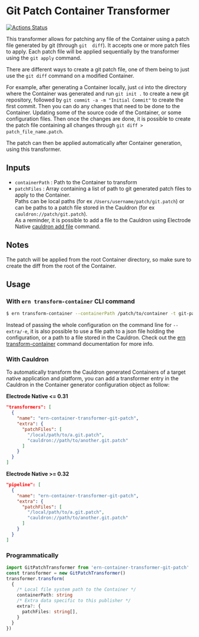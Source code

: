# Git Patch Container Transformer

[![Actions Status][1]][2]

This transformer allows for patching any file of the Container using a patch file generated by git (through `git  diff`). It accepts one or more patch files to apply. Each patch file will be applied sequentially by the transformer using the `git apply` command.

There are different ways to create a git patch file, one of them being to just use the `git diff` command on a modified Container. 

For example, after generating a Container locally, just `cd` into the directory where the Container was generated and run `git init .` to create a new git repository, followed by `git commit -a -m "Initial Commit"` to create the first commit. Then you can do any changes that need to be done to the Container. Updating some of the source code of the Container, or some configuration files. Then once the changes are done, it is possible to create the patch file containing all changes through `git diff > patch_file_name.patch`. 

The patch can then be applied automatically after Container generation, using this transformer.

## Inputs

- `containerPath` : Path to the Container to transform
- `patchFiles` : Array containing a list of path to git generated patch files to apply to the Container.  
Paths can be local paths (for ex `/Users/username/patch/git.patch`) or can be paths to a patch file stored in the Cauldron (for ex `cauldron://patch/git.patch`).  
As a reminder, it is possible to add a file to the Cauldron using Electrode Native [cauldron add file](https://native.electrode.io/cli-commands/cauldron-add/file) command.

## Notes

The patch will be applied from the root Container directory, so make sure to create the diff from the root of the Container.

## Usage

### With `ern transform-container` CLI command

```bash
$ ern transform-container --containerPath /patch/to/container -t git-patch -e '{"patchFiles":["/local/path/to/a.git.patch", "cauldron://path/to/another.git.patch"]}' --platform android'
```

Instead of passing the whole configuration on the command line for `--extra/-e`, it is also possible to use a file path to a json file holding the configuration, or a path to a file stored in the Cauldron. Check out the [ern transform-container](https://native.electrode.io/cli-commands/transform-container) command documentation for more info.

### With Cauldron

To automatically transform the Cauldron generated Containers of a target native application and platform, you can add a transformer entry in the Cauldron in the Container generator configuration object as follow:

**Electrode Native <= 0.31**

```json
"transformers": [
  {
    "name": "ern-container-transformer-git-patch",
    "extra": {
      "patchFiles": [
        "/local/path/to/a.git.patch",
        "cauldron://path/to/another.git.patch"
      ]
    }
  }
]
```

**Electrode Native >= 0.32**

```json
"pipeline": [
  {
    "name": "ern-container-transformer-git-patch",
    "extra": {
      "patchFiles": [
        "/local/path/to/a.git.patch",
        "cauldron://path/to/another.git.patch"
      ]
    }
  }
]
```

### Programmatically

```typescript
import GitPatchTransformer from 'ern-container-transformer-git-patch'
const transformer = new GitPatchTransformer()
transformer.transform(
  {
    /* Local file system path to the Container */
    containerPath: string
    /* Extra data specific to this publisher */
    extra?: {
      patchFiles: string[],
    }
  }
})
```

[1]: https://github.com/electrode-io/ern-container-transformer-git-patch/main/badge.svg
[2]: https://github.com/electrode-io/ern-container-transformer-git-patch/actions
